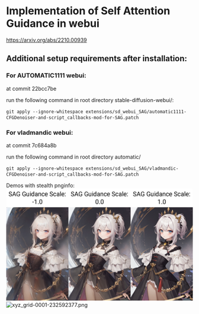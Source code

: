# Implementation of Self Attention Guidance in webui
https://arxiv.org/abs/2210.00939

## Additional setup requirements after installation:

### For AUTOMATIC1111 webui:
at commit 22bcc7be

run the following command in root directory stable-diffusion-webui/:
```
git apply --ignore-whitespace extensions/sd_webui_SAG/automatic1111-CFGDenoiser-and-script_callbacks-mod-for-SAG.patch
```


### For vladmandic webui:
at commit 7c684a8b

run the following command in root directory automatic/
```
git apply --ignore-whitespace extensions/sd_webui_SAG/vladmandic-CFGDenoiser-and-script_callbacks-mod-for-SAG.patch
```


Demos with stealth pnginfo:
![xyz_grid-0014-232592377.png](resources%2Fimg%2Fxyz_grid-0014-232592377.png)
![xyz_grid-0001-232592377.png](resources%2Fimg%2Fxyz_grid-0001-232592377.png)